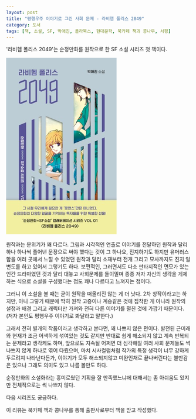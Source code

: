 ```yaml
---
layout: post
title: "평행우주 이야기로 그린 사회 문제 - 라비헴 폴리스 2049"
category: 도서
tags: [책, 소설, SF, 박애진, 폴라북스, 현대문학, 북카페 책과 콩나무, 서평]
---
```


'라비헴 폴리스 2049'는
순정만화를 원작으로 한 SF 소설 시리즈 첫 책이다.

![표지](/images/book/labihem-police-2049-book.jpg)

원작과는 분위기가 꽤 다르다.
그림과 시각적인 연출로 이야기를 전달하던 원작과 달리
하나 하나씩 풀어낸 문장으로 써야 했다는 것이 그 하나요,
진지하기도 하지만 유머러스함을 여러 곳에서 느낄 수 있었던 원작과 달리
소재부터 전개 그리고 묘사까지도 진지 일변도를 하고 있어서 그렇기도 하다.
보편적인, 그러면서도 다소 판타지적인 면모가 있는 인간 드라마였던 것과 달리
대놓고 사회문제를 들이밀며 종종 저자 자신의 생각을 게제하는 식으로 소설을 구성했다는 점도 꽤나 다르다고 느껴지는 점이다.

그러니 이 소설을 볼 때는 굳이 원작을 떠올리진 않는 게 더 낫다.
2차 창작이라고는 하지만,
아니 그렇기 때문에 딱히 원작 고증이나 계승같은 것에 집착한 게 아니라
원작의 설정과 배경 그리고 캐릭터만 가져와
전혀 다른 이야기를 펼친 것에 가깝기 때문이다.
(저자 본인도 평행우주 이야기로 봐달라고 말한다.)

그래서 전혀 별개의 작품이라고 생각하고 본다면,
꽤 나쁘지 않은 편이다.
발전된 근미래와 현재가 조금 어색하게 섞여있는 것도 같지만
반대로 쉽게 해소되지 않고 계속 반복되는 문제라고 생각케도 하며,
앞으로도 지속될 어쩌면 더 심각해질 여러 사회 문제들도
썩 나쁘지 않게 하나로 엮어 다뤘으며,
마치 시사컬럼처럼 작가의 특정 생각이 너무 강하게 두르려져 나타난다든가,
이야기가 모두 해소되지않고 미완인채로 끝나버린다는 불만감은 있으나
그래도 의미도 있고 나름 볼만도 하다.

순정만화의 소설화라는 흥미로웠던 기획을 잘 만족했느냐에 대해서는 좀 아쉬움도 있지만
전체적으로는 썩 나쁘지 않다.

다음 시리즈도 궁금하다.



<div class="im im-info">
이 리뷰는 북카페 책과 콩나무를 통해 출판사로부터 책을 받고 작성했다.
</div>
